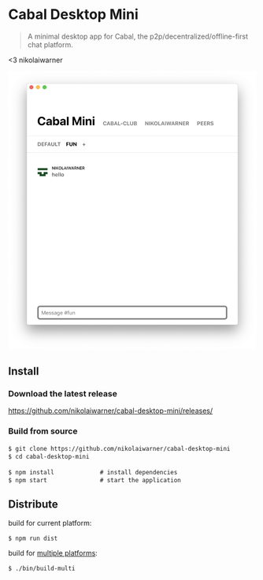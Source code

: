 # Cabal Desktop Mini

> A minimal desktop app for Cabal, the p2p/decentralized/offline-first chat platform.

<3 nikolaiwarner

<center><img src="screenshot.png"/></center>

## Install

### Download the latest release

https://github.com/nikolaiwarner/cabal-desktop-mini/releases/

### Build from source

```
$ git clone https://github.com/nikolaiwarner/cabal-desktop-mini
$ cd cabal-desktop-mini

$ npm install             # install dependencies
$ npm start               # start the application
```

## Distribute

build for current platform:

```
$ npm run dist
```

build for [multiple platforms](https://www.electron.build/multi-platform-build#docker):

```
$ ./bin/build-multi
```

